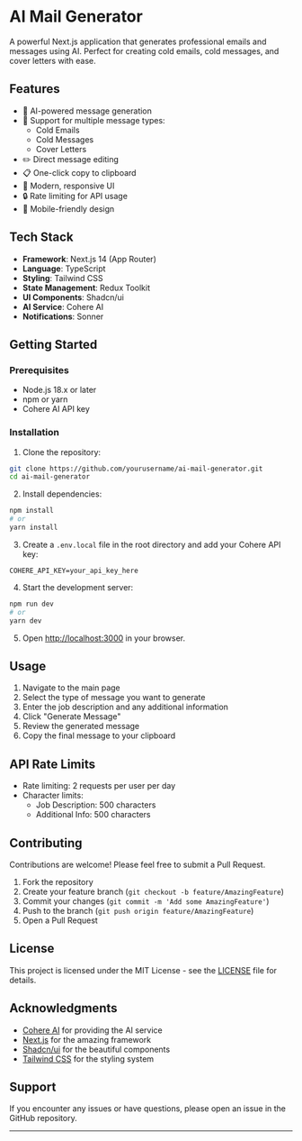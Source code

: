 # AI Mail Generator

A powerful Next.js application that generates professional emails and messages using AI. Perfect for creating cold emails, cold messages, and cover letters with ease.

## Features

- 🤖 AI-powered message generation
- 📝 Support for multiple message types:
  - Cold Emails
  - Cold Messages
  - Cover Letters
- ✏️ Direct message editing
- 📋 One-click copy to clipboard
- 🎨 Modern, responsive UI
- 🔒 Rate limiting for API usage
- 📱 Mobile-friendly design

## Tech Stack

- **Framework**: Next.js 14 (App Router)
- **Language**: TypeScript
- **Styling**: Tailwind CSS
- **State Management**: Redux Toolkit
- **UI Components**: Shadcn/ui
- **AI Service**: Cohere AI
- **Notifications**: Sonner

## Getting Started

### Prerequisites

- Node.js 18.x or later
- npm or yarn
- Cohere AI API key

### Installation

1. Clone the repository:
```bash
git clone https://github.com/yourusername/ai-mail-generator.git
cd ai-mail-generator
```

2. Install dependencies:
```bash
npm install
# or
yarn install
```

3. Create a `.env.local` file in the root directory and add your Cohere API key:
```env
COHERE_API_KEY=your_api_key_here
```

4. Start the development server:
```bash
npm run dev
# or
yarn dev
```

5. Open [http://localhost:3000](http://localhost:3000) in your browser.

## Usage

1. Navigate to the main page
2. Select the type of message you want to generate
3. Enter the job description and any additional information
4. Click "Generate Message"
5. Review the generated message
7. Copy the final message to your clipboard

## API Rate Limits


- Rate limiting: 2 requests per user per day
- Character limits:
  - Job Description: 500 characters
  - Additional Info: 500 characters

## Contributing

Contributions are welcome! Please feel free to submit a Pull Request.

1. Fork the repository
2. Create your feature branch (`git checkout -b feature/AmazingFeature`)
3. Commit your changes (`git commit -m 'Add some AmazingFeature'`)
4. Push to the branch (`git push origin feature/AmazingFeature`)
5. Open a Pull Request

## License

This project is licensed under the MIT License - see the [LICENSE](LICENSE) file for details.

## Acknowledgments

- [Cohere AI](https://cohere.ai/) for providing the AI service
- [Next.js](https://nextjs.org/) for the amazing framework
- [Shadcn/ui](https://ui.shadcn.com/) for the beautiful components
- [Tailwind CSS](https://tailwindcss.com/) for the styling system

## Support

If you encounter any issues or have questions, please open an issue in the GitHub repository.

---


